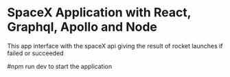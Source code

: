 # SpaceX Application with React, Graphql, Apollo and Node

This app interface with the spaceX api giving the result of rocket launches if failed or succeeded

#npm run dev 
to start the application
